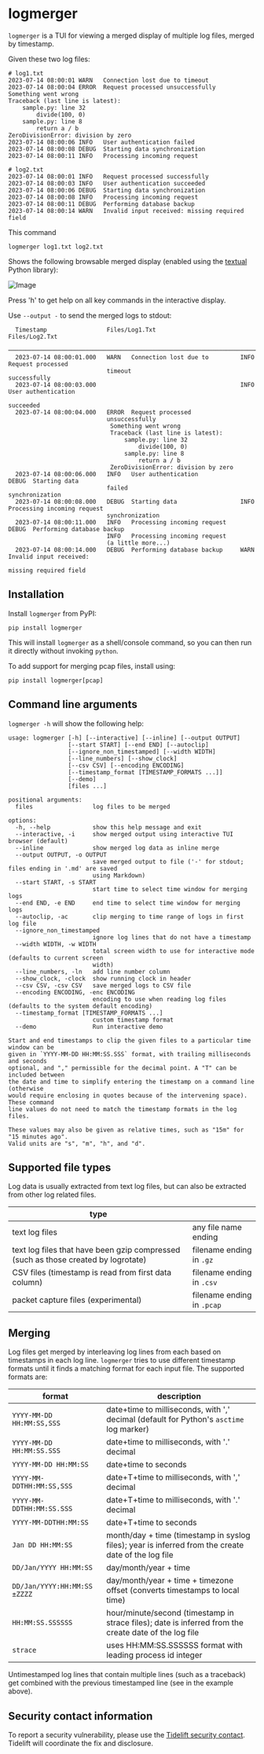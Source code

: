 # logmerger

`logmerger` is a TUI for viewing a merged display of multiple log files, merged by timestamp.

Given these two log files:

```
# log1.txt
2023-07-14 08:00:01 WARN   Connection lost due to timeout
2023-07-14 08:00:04 ERROR  Request processed unsuccessfully
Something went wrong
Traceback (last line is latest):
    sample.py: line 32
        divide(100, 0)
    sample.py: line 8
        return a / b
ZeroDivisionError: division by zero
2023-07-14 08:00:06 INFO   User authentication failed
2023-07-14 08:00:08 DEBUG  Starting data synchronization
2023-07-14 08:00:11 INFO   Processing incoming request
```

```
# log2.txt
2023-07-14 08:00:01 INFO   Request processed successfully
2023-07-14 08:00:03 INFO   User authentication succeeded
2023-07-14 08:00:06 DEBUG  Starting data synchronization
2023-07-14 08:00:08 INFO   Processing incoming request
2023-07-14 08:00:11 DEBUG  Performing database backup
2023-07-14 08:00:14 WARN   Invalid input received: missing required field
```
This command

    logmerger log1.txt log2.txt

Shows the following browsable merged display (enabled using the [textual](https://textual.textualize.io) Python library):

![Image](https://github.com/ptmcg/logmerger/blob/main/static/log1_log2_merged_tui_lr.jpg?raw=true)

Press 'h' to get help on all key commands in the interactive display.

Use `--output -` to send the merged logs to stdout:

```
  Timestamp                 Files/Log1.Txt                        Files/Log2.Txt
 ────────────────────────────────────────────────────────────────────────────────────────────────────
  2023-07-14 08:00:01.000   WARN   Connection lost due to         INFO   Request processed
                            timeout                               successfully
  2023-07-14 08:00:03.000                                         INFO   User authentication
                                                                  succeeded
  2023-07-14 08:00:04.000   ERROR  Request processed
                            unsuccessfully
                             Something went wrong
                             Traceback (last line is latest):
                                 sample.py: line 32
                                     divide(100, 0)
                                 sample.py: line 8
                                     return a / b
                             ZeroDivisionError: division by zero                           
  2023-07-14 08:00:06.000   INFO   User authentication            DEBUG  Starting data
                            failed                                synchronization
  2023-07-14 08:00:08.000   DEBUG  Starting data                  INFO   Processing incoming request
                            synchronization
  2023-07-14 08:00:11.000   INFO   Processing incoming request    DEBUG  Performing database backup
                            INFO   Processing incoming request
                            (a little more...)
  2023-07-14 08:00:14.000   DEBUG  Performing database backup     WARN   Invalid input received:
                                                                  missing required field
```

## Installation

Install `logmerger` from PyPI:

    pip install logmerger

This will install `logmerger` as a shell/console command, so you can then run it directly without
invoking `python`.

To add support for merging pcap files, install using:

    pip install logmerger[pcap]


## Command line arguments

`logmerger -h` will show the following help:

```
usage: logmerger [-h] [--interactive] [--inline] [--output OUTPUT]
                 [--start START] [--end END] [--autoclip]
                 [--ignore_non_timestamped] [--width WIDTH]
                 [--line_numbers] [--show_clock]
                 [--csv CSV] [--encoding ENCODING]
                 [--timestamp_format [TIMESTAMP_FORMATS ...]]
                 [--demo]
                 [files ...]

positional arguments:
  files                 log files to be merged

options:
  -h, --help            show this help message and exit
  --interactive, -i     show merged output using interactive TUI browser (default)
  --inline              show merged log data as inline merge
  --output OUTPUT, -o OUTPUT
                        save merged output to file ('-' for stdout; files ending in '.md' are saved
                        using Markdown)
  --start START, -s START
                        start time to select time window for merging logs
  --end END, -e END     end time to select time window for merging logs
  --autoclip, -ac       clip merging to time range of logs in first log file
  --ignore_non_timestamped
                        ignore log lines that do not have a timestamp
  --width WIDTH, -w WIDTH
                        total screen width to use for interactive mode (defaults to current screen
                        width)
  --line_numbers, -ln   add line number column
  --show_clock, -clock  show running clock in header
  --csv CSV, -csv CSV   save merged logs to CSV file
  --encoding ENCODING, -enc ENCODING
                        encoding to use when reading log files (defaults to the system default encoding)
  --timestamp_format [TIMESTAMP_FORMATS ...]
                        custom timestamp format
  --demo                Run interactive demo
  
Start and end timestamps to clip the given files to a particular time window can be
given in `YYYY-MM-DD HH:MM:SS.SSS` format, with trailing milliseconds and seconds
optional, and "," permissible for the decimal point. A "T" can be included between
the date and time to simplify entering the timestamp on a command line (otherwise
would require enclosing in quotes because of the intervening space). These command
line values do not need to match the timestamp formats in the log files.

These values may also be given as relative times, such as "15m" for "15 minutes ago".
Valid units are "s", "m", "h", and "d".
```


## Supported file types

Log data is usually extracted from text log files, but can also be extracted
from other log related files.

| type                                                                               |                            |
|------------------------------------------------------------------------------------|----------------------------|
| text log files                                                                     | any file name ending       |
| text log files that have been gzip compressed (such as those created by logrotate) | filename ending in `.gz`   |
| CSV files (timestamp is read from first data column)                               | filename ending in `.csv`  |
| packet capture files (experimental)                                                | filename ending in `.pcap` |


## Merging

Log files get merged by interleaving log lines from each based on timestamps in each log line. `logmerger` tries to 
use different timestamp formats until it finds a matching format for each input file. The supported formats are:

| format                       | description                                                                                           |
|------------------------------|-------------------------------------------------------------------------------------------------------|
| `YYYY-MM-DD HH:MM:SS,SSS`    | date+time to milliseconds, with ',' decimal (default for Python's `asctime` log marker)               |
| `YYYY-MM-DD HH:MM:SS.SSS`    | date+time to milliseconds, with '.' decimal                                                           |
| `YYYY-MM-DD HH:MM:SS`        | date+time to seconds                                                                                  |
| `YYYY-MM-DDTHH:MM:SS,SSS`    | date+T+time to milliseconds, with ',' decimal                                                         |
| `YYYY-MM-DDTHH:MM:SS.SSS`    | date+T+time to milliseconds, with '.' decimal                                                         |
| `YYYY-MM-DDTHH:MM:SS`        | date+T+time to seconds                                                                                |
| `Jan DD HH:MM:SS`            | month/day + time (timestamp in syslog files); year is inferred from the create date of the log file   |
| `DD/Jan/YYYY HH:MM:SS`       | day/month/year + time                                                                                 |
| `DD/Jan/YYYY:HH:MM:SS ±ZZZZ` | day/month/year + time + timezone offset (converts timestamps to local time)                           |
| `HH:MM:SS.SSSSSS`            | hour/minute/second (timestamp in strace files); date is inferred from the create date of the log file |
| `strace`                     | uses HH:MM:SS.SSSSSS format with leading process id integer                                           |


Untimestamped log lines that contain multiple lines (such as a traceback) get combined with the previous timestamped
line (see in the example above).


## Security contact information

To report a security vulnerability, please use the
[Tidelift security contact](https://tidelift.com/security).
Tidelift will coordinate the fix and disclosure.
